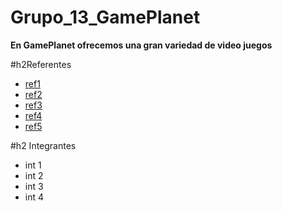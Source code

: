 # Grupo_13_GamePlanet
**En GamePlanet ofrecemos una gran variedad de video juegos**

#h2Referentes
- [ref1](https://www.example.com)
- [ref2](https://www.example.com)
- [ref3](https://www.example.com)
- [ref4](https://www.example.com)
- [ref5](https://www.example.com)

#h2 Integrantes
- int 1
- int 2
- int 3
- int 4
